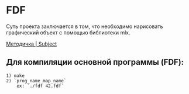 # FDF

Суть проекта заключается в том, что необходимо нарисовать графический объект с помощью библиотеки mlx.

[Методичка | Subject ](https://github.com/Nike2406/fdf/blob/main/Manual/en.subject.pdf)

## Для компиляции основной программы (FDF):
	1) make
	2) `prog_name map_name`
		ex: `./fdf 42.fdf`
